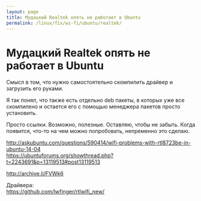 ```yaml
---
layout: page
title: Мудацкий Realtek опять не работает в Ubuntu
permalink: /linux/fix/wi-fi/ubuntu/realtek/
---
```


# Мудацкий Realtek опять не работает в Ubuntu


Смысл в том, что нужно самостоятельно скомпилить драйвер и загрузить его руками.

Я так понял, что также есть отдельно deb пакеты, в которых уже все скомпилено и остается его с помощью менеджера пакетов просто установить.


Просто ссылки. Возможно, полезные. Оставляю, чтобы не забыть. Когда появится, что-то на чем можно попробовать, непременно это сделаю.


http://askubuntu.com/questions/590414/wifi-problems-with-rtl8723be-in-ubuntu-14-04  
https://ubuntuforums.org/showthread.php?t=2243691&p=13119513#post13119513  

http://archive.li/FVWk6


Драйвера:  
https://github.com/lwfinger/rtlwifi_new/
